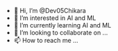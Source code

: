 - 👋 Hi, I’m @Dev05Chikara
- 👀 I’m interested in AI and ML
- 🌱 I’m currently learning AI and ML
- 💞️ I’m looking to collaborate on ...
- 📫 How to reach me ...

<!---
Dev05Chikara/Dev05Chikara is a ✨ special ✨ repository because its `README.md` (this file) appears on your GitHub profile.
You can click the Preview link to take a look at your changes.
--->
